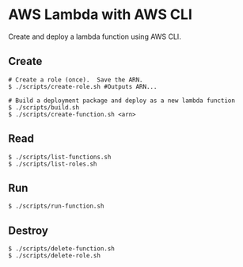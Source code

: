 # AWS Lambda with AWS CLI

Create and deploy a lambda function using AWS CLI.

## Create

```shell
# Create a role (once).  Save the ARN.
$ ./scripts/create-role.sh #Outputs ARN...

# Build a deployment package and deploy as a new lambda function
$ ./scripts/build.sh
$ ./scripts/create-function.sh <arn>
```

## Read

```shell
$ ./scripts/list-functions.sh
$ ./scripts/list-roles.sh
```


## Run

```shell
$ ./scripts/run-function.sh
```


## Destroy

```shell
$ ./scripts/delete-function.sh
$ ./scripts/delete-role.sh
```

